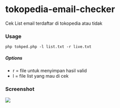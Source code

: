 
# tokopedia-email-checker
Cek List email terdaftar di tokopedia atau tidak 
### Usage

    php tokped.php -l list.txt -r live.txt
   
   
##### Options
 - r = file untuk menyimpan hasil valid
 - l = file list yang mau di cek

### Screenshot
![
](ss.gif)